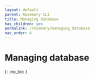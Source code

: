 ```yaml
---
layout: default
parent: Rosemary CLI
title: Managing database
has_children: yes
permalink: /rosemary/managing_database
nav_order: 4
---
```


# Managing database
{: .no_toc }
